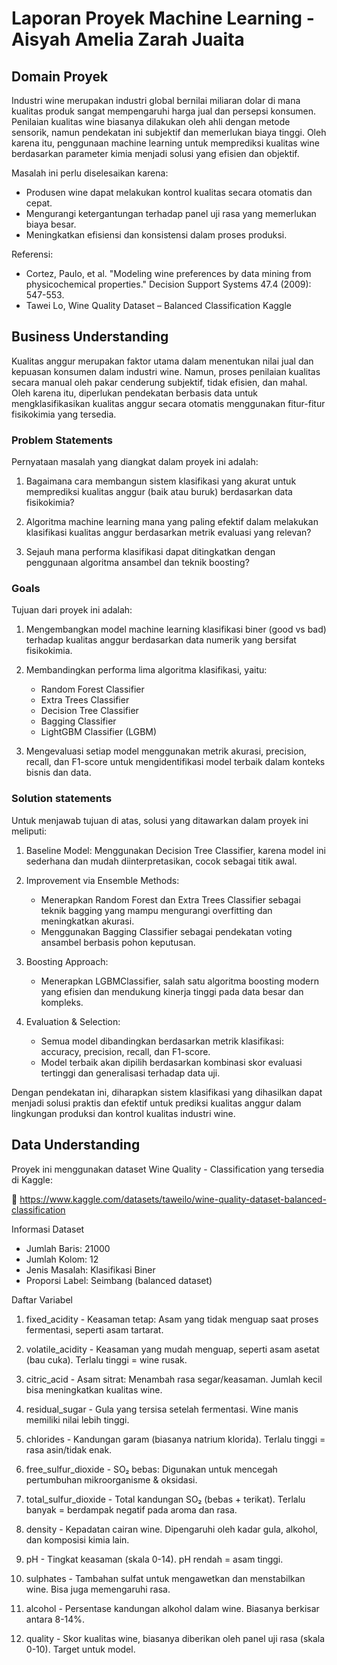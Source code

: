 # Laporan Proyek Machine Learning - Aisyah Amelia Zarah Juaita

## Domain Proyek
Industri wine merupakan industri global bernilai miliaran dolar di mana kualitas produk sangat mempengaruhi harga jual dan persepsi konsumen. Penilaian kualitas wine biasanya dilakukan oleh ahli dengan metode sensorik, namun pendekatan ini subjektif dan memerlukan biaya tinggi. Oleh karena itu, penggunaan machine learning untuk memprediksi kualitas wine berdasarkan parameter kimia menjadi solusi yang efisien dan objektif. 

Masalah ini perlu diselesaikan karena:
- Produsen wine dapat melakukan kontrol kualitas secara otomatis dan cepat.
- Mengurangi ketergantungan terhadap panel uji rasa yang memerlukan biaya besar.
- Meningkatkan efisiensi dan konsistensi dalam proses produksi.
  
Referensi:
- Cortez, Paulo, et al. "Modeling wine preferences by data mining from physicochemical properties." Decision Support Systems 47.4 (2009): 547-553.
- Tawei Lo, Wine Quality Dataset – Balanced Classification Kaggle

## Business Understanding
Kualitas anggur merupakan faktor utama dalam menentukan nilai jual dan kepuasan konsumen dalam industri wine. Namun, proses penilaian kualitas secara manual oleh pakar cenderung subjektif, tidak efisien, dan mahal. Oleh karena itu, diperlukan pendekatan berbasis data untuk mengklasifikasikan kualitas anggur secara otomatis menggunakan fitur-fitur fisikokimia yang tersedia.

### Problem Statements
Pernyataan masalah yang diangkat dalam proyek ini adalah:

1. Bagaimana cara membangun sistem klasifikasi yang akurat untuk memprediksi kualitas anggur (baik atau buruk) berdasarkan data fisikokimia?

2. Algoritma machine learning mana yang paling efektif dalam melakukan klasifikasi kualitas anggur berdasarkan metrik evaluasi yang relevan?

3. Sejauh mana performa klasifikasi dapat ditingkatkan dengan penggunaan algoritma ansambel dan teknik boosting?

### Goals
Tujuan dari proyek ini adalah:

1. Mengembangkan model machine learning klasifikasi biner (good vs bad) terhadap kualitas anggur berdasarkan data numerik yang bersifat fisikokimia.

2. Membandingkan performa lima algoritma klasifikasi, yaitu:
   - Random Forest Classifier
   - Extra Trees Classifier
   - Decision Tree Classifier
   - Bagging Classifier
   - LightGBM Classifier (LGBM)

3. Mengevaluasi setiap model menggunakan metrik akurasi, precision, recall, dan F1-score untuk mengidentifikasi model terbaik dalam konteks bisnis dan data.
   
### Solution statements
Untuk menjawab tujuan di atas, solusi yang ditawarkan dalam proyek ini meliputi:

1. Baseline Model: Menggunakan Decision Tree Classifier, karena model ini sederhana dan mudah diinterpretasikan, cocok sebagai titik awal.

2. Improvement via Ensemble Methods:
   - Menerapkan Random Forest dan Extra Trees Classifier sebagai teknik bagging yang mampu 
     mengurangi overfitting dan meningkatkan akurasi.
   - Menggunakan Bagging Classifier sebagai pendekatan voting ansambel berbasis pohon keputusan.

3. Boosting Approach:
   - Menerapkan LGBMClassifier, salah satu algoritma boosting modern yang efisien dan mendukung 
     kinerja tinggi pada data besar dan kompleks.

4. Evaluation & Selection:
   - Semua model dibandingkan berdasarkan metrik klasifikasi: accuracy, precision, recall, dan 
     F1-score.
   - Model terbaik akan dipilih berdasarkan kombinasi skor evaluasi tertinggi dan generalisasi 
     terhadap data uji.

Dengan pendekatan ini, diharapkan sistem klasifikasi yang dihasilkan dapat menjadi solusi praktis dan efektif untuk prediksi kualitas anggur dalam lingkungan produksi dan kontrol kualitas industri wine.

## Data Understanding
Proyek ini menggunakan dataset Wine Quality - Classification yang tersedia di Kaggle:

🔗 https://www.kaggle.com/datasets/taweilo/wine-quality-dataset-balanced-classification

Informasi Dataset
- Jumlah Baris: 21000
- Jumlah Kolom: 12
- Jenis Masalah: Klasifikasi Biner
- Proporsi Label: Seimbang (balanced dataset)

Daftar Variabel

1. fixed_acidity - Keasaman tetap: Asam yang tidak menguap saat proses fermentasi, seperti asam tartarat.

2. volatile_acidity - Keasaman yang mudah menguap, seperti asam asetat (bau cuka). Terlalu tinggi = wine rusak.

3. citric_acid - Asam sitrat: Menambah rasa segar/keasaman. Jumlah kecil bisa meningkatkan kualitas wine.

4. residual_sugar - Gula yang tersisa setelah fermentasi. Wine manis memiliki nilai lebih tinggi.

5. chlorides - Kandungan garam (biasanya natrium klorida). Terlalu tinggi = rasa asin/tidak enak.

6. free_sulfur_dioxide - SO₂ bebas: Digunakan untuk mencegah pertumbuhan mikroorganisme & oksidasi.

7. total_sulfur_dioxide - Total kandungan SO₂ (bebas + terikat). Terlalu banyak = berdampak negatif pada aroma dan rasa.

8. density - Kepadatan cairan wine. Dipengaruhi oleh kadar gula, alkohol, dan komposisi kimia lain.

9. pH - Tingkat keasaman (skala 0-14). pH rendah = asam tinggi.

10. sulphates - Tambahan sulfat untuk mengawetkan dan menstabilkan wine. Bisa juga memengaruhi rasa.

11. alcohol - Persentase kandungan alkohol dalam wine. Biasanya berkisar antara 8-14%.

12. quality - Skor kualitas wine, biasanya diberikan oleh panel uji rasa (skala 0-10). Target untuk model.




